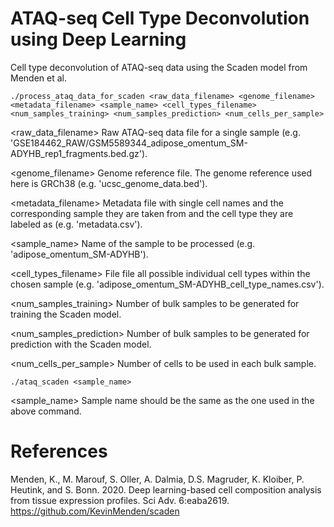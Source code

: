 # ATAQ-seq Cell Type Deconvolution using Deep Learning
Cell type deconvolution of ATAQ-seq data using the Scaden model from Menden et al.

`./process_ataq_data_for_scaden <raw_data_filename> <genome_filename> <metadata_filename> <sample_name> <cell_types_filename> <num_samples_training> <num_samples_prediction> <num_cells_per_sample>`

<raw_data_filename> 
Raw ATAQ-seq data file for a single sample (e.g. 'GSE184462_RAW/GSM5589344_adipose_omentum_SM-ADYHB_rep1_fragments.bed.gz').

<genome_filename> 
Genome reference file. The genome reference used here is GRCh38 (e.g. 'ucsc_genome_data.bed').

<metadata_filename> 
Metadata file with single cell names and the corresponding sample they are taken from and the cell type they are labeled as (e.g. 'metadata.csv').

<sample_name> 
Name of the sample to be processed (e.g. 'adipose_omentum_SM-ADYHB').

<cell_types_filename> 
File file all possible individual cell types within the chosen sample (e.g. 'adipose_omentum_SM-ADYHB_cell_type_names.csv').

<num_samples_training> 
Number of bulk samples to be generated for training the Scaden model.

<num_samples_prediction> 
Number of bulk samples to be generated for prediction with the Scaden model.

<num_cells_per_sample>
Number of cells to be used in each bulk sample.


`./ataq_scaden <sample_name>`

<sample_name>
Sample name should be the same as the one used in the above command.

# References
Menden, K., M. Marouf, S. Oller, A. Dalmia, D.S. Magruder, K. Kloiber, P. Heutink, and S. Bonn. 2020. Deep learning-based cell composition analysis from tissue expression profiles. Sci Adv. 6:eaba2619. 
https://github.com/KevinMenden/scaden
